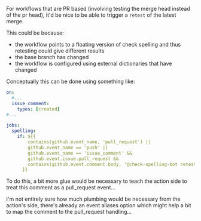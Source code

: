 For workflows that are PR based (involving testing the merge head instead of the pr head), it'd be nice to be able to trigger a `retest` of the latest merge.

This could be because:

- the workflow points to a floating version of check spelling and thus retesting could give different results
- the base branch has changed
- the workflow is configured using external dictionaries that have changed

Conceptually this can be done using something like:

```yaml
on:
  #...
  issue_comment:
    types: [created]
#...

jobs:
  spelling:
    if: ${{
        contains(github.event_name, 'pull_request') ||
        github.event_name == 'push' ||
        github.event_name == 'issue_comment' &&
        github.event.issue.pull_request &&
        contains(github.event.comment.body, '@check-spelling-bot retest')
      }}
```

To do this, a bit more glue would be necessary to teach the action side to treat this comment as a pull_request event...

I'm not entirely sure how much plumbing would be necessary from the action's side, there's already an event aliases option which might help a bit to map the comment to the pull_request handling...
